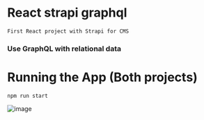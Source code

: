 # React strapi graphql

```
First React project with Strapi for CMS
```

### Use GraphQL with relational data


# Running the App (Both projects)

```
npm run start
```


![image](https://user-images.githubusercontent.com/64380802/207900140-33bd0429-c17a-4e19-9934-01a4a98d7ce9.png)

